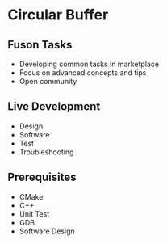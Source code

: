 # Circular Buffer

## Fuson Tasks

- Developing common tasks in marketplace
- Focus on advanced concepts and tips
- Open community

## Live Development

- Design
- Software
- Test
- Troubleshooting

## Prerequisites

- CMake
- C++
- Unit Test
- GDB
- Software Design
